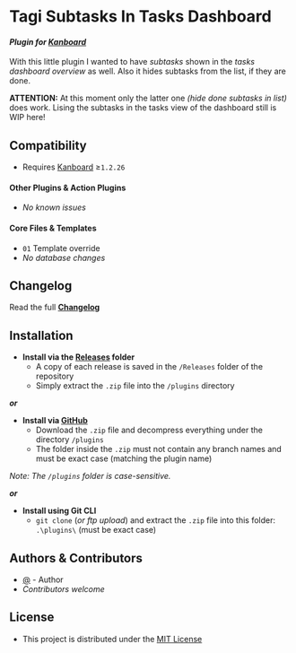 # Tagi Subtasks In Tasks Dashboard

#### _Plugin for [Kanboard](https://github.com/fguillot/kanboard "Kanboard - Kanban Project Management Software")_

With this little plugin I wanted to have _subtasks_ shown in the _tasks dashboard overview_ as well. Also it hides subtasks from the list, if they are done.

**ATTENTION:**
At this moment only the latter one _(hide done subtasks in list)_ does work. Lising the subtasks in the tasks view of the dashboard still is WIP here!


Compatibility
-------------

- Requires [Kanboard](https://github.com/fguillot/kanboard "Kanboard - Kanban Project Management Software") ≥`1.2.26`

#### Other Plugins & Action Plugins
- _No known issues_
#### Core Files & Templates
- `01` Template override
- _No database changes_


Changelog
---------

Read the full [**Changelog**](../master/changelog.md "See changes")
 

Installation
------------

- **Install via the [Releases](../master/Releases/ "A copy of each release is saved in the folder") folder**
  - A copy of each release is saved in the `/Releases` folder of the repository
  - Simply extract the `.zip` file into the `/plugins` directory

**_or_**

- **Install via [GitHub](https://github.com/ "Find the correct plugin from the list of repositories")**
  - Download the `.zip` file and decompress everything under the directory `/plugins`
  - The folder inside the `.zip` must not contain any branch names and must be exact case (matching the plugin name)

_Note: The `/plugins` folder is case-sensitive._

**_or_**

- **Install using Git CLI**
  - `git clone` (_or ftp upload_) and extract the `.zip` file into this folder: `.\plugins\` (must be exact case)


Authors & Contributors
----------------------

- [@](https://github.com/tagirijus) - Author
- _Contributors welcome_


License
-------
- This project is distributed under the [MIT License](../master/LICENSE "Read The MIT license")

